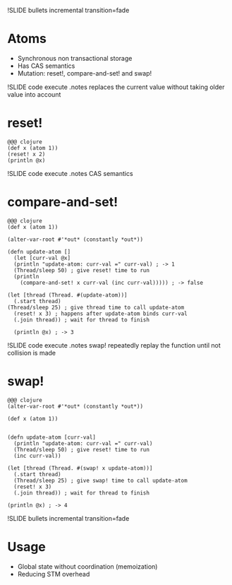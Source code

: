 !SLIDE bullets incremental transition=fade
# Atoms 

* Synchronous non transactional storage
* Has CAS semantics
* Mutation: reset!, compare-and-set! and swap!

!SLIDE code execute
.notes replaces the current value without taking older value into account
# reset!

    @@@ clojure
    (def x (atom 1))
    (reset! x 2)
    (println @x)

!SLIDE code execute
.notes CAS semantics
# compare-and-set!

    @@@ clojure
    (def x (atom 1))

    (alter-var-root #'*out* (constantly *out*))

    (defn update-atom []
      (let [curr-val @x]
      (println "update-atom: curr-val =" curr-val) ; -> 1
      (Thread/sleep 50) ; give reset! time to run
      (println
        (compare-and-set! x curr-val (inc curr-val))))) ; -> false

    (let [thread (Thread. #(update-atom))]
      (.start thread)
	(Thread/sleep 25) ; give thread time to call update-atom
      (reset! x 3) ; happens after update-atom binds curr-val
      (.join thread)) ; wait for thread to finish

      (println @x) ; -> 3

!SLIDE code execute
.notes swap! repeatedly replay the function until not collision is made
# swap! 

    @@@ clojure
    (alter-var-root #'*out* (constantly *out*))

    (def x (atom 1))


    (defn update-atom [curr-val]
      (println "update-atom: curr-val =" curr-val)
      (Thread/sleep 50) ; give reset! time to run
      (inc curr-val))

    (let [thread (Thread. #(swap! x update-atom))]
      (.start thread)
      (Thread/sleep 25) ; give swap! time to call update-atom
      (reset! x 3)
      (.join thread)) ; wait for thread to finish

    (println @x) ; -> 4

!SLIDE bullets incremental transition=fade
# Usage

* Global state without coordination (memoization)
* Reducing STM overhead
